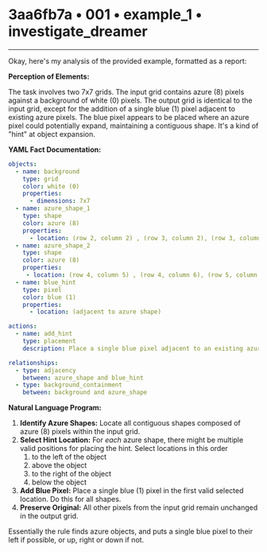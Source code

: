 # 3aa6fb7a • 001 • example_1 • investigate_dreamer

---
Okay, here's my analysis of the provided example, formatted as a report:

**Perception of Elements:**

The task involves two 7x7 grids. The input grid contains azure (8) pixels against a background of white (0) pixels. The output grid is identical to the input grid, except for the addition of a single blue (1) pixel adjacent to existing azure pixels. The blue pixel appears to be placed where an azure pixel could potentially expand, maintaining a contiguous shape. It's a kind of "hint" at object expansion.

**YAML Fact Documentation:**



```yaml
objects:
  - name: background
    type: grid
    color: white (0)
    properties:
      - dimensions: 7x7
  - name: azure_shape_1
    type: shape
    color: azure (8)
    properties:
      - location: (row 2, column 2) , (row 3, column 2), (row 3, column 3)
  - name: azure_shape_2
    type: shape
    color: azure (8)
    properties:
     - location: (row 4, column 5) , (row 4, column 6), (row 5, column 6)
  - name: blue_hint
    type: pixel
    color: blue (1)
    properties:
      - location: (adjacent to azure shape)

actions:
  - name: add_hint
    type: placement
    description: Place a single blue pixel adjacent to an existing azure shape, prioritizing left, then up, then right, then down.

relationships:
  - type: adjacency
    between: azure_shape and blue_hint
  - type: background_containment
    between: background and azure_shape
```



**Natural Language Program:**

1.  **Identify Azure Shapes:** Locate all contiguous shapes composed of azure (8) pixels within the input grid.
2.  **Select Hint Location:** For *each* azure shape, there might be multiple valid positions for placing the hint. Select locations in this order
    1.  to the left of the object
    2.  above the object
    3.  to the right of the object
    4.  below the object
3.  **Add Blue Pixel:** Place a single blue (1) pixel in the first valid selected location. Do this for all shapes.
4.  **Preserve Original:** All other pixels from the input grid remain unchanged in the output grid.

Essentially the rule finds azure objects, and puts a single blue pixel to their left if possible, or up, right or down if not.


